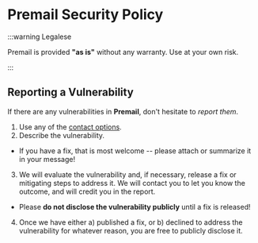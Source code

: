 # Premail Security Policy

:::warning Legalese

Premail is provided **"as is"** without any warranty. Use at your own
risk.

:::

## Reporting a Vulnerability

If there are any vulnerabilities in **Premail**, don't hesitate to _report
them_.

1. Use any of the [contact options](https://github.com/premail/premail#support).
2. Describe the vulnerability.

- If you have a fix, that is most welcome -- please attach or summarize it in
  your message!

3. We will evaluate the vulnerability and, if necessary, release a fix or
   mitigating steps to address it. We will contact you to let you know the
   outcome, and will credit you in the report.

- Please **do not disclose the vulnerability publicly** until a fix is released!

4. Once we have either a) published a fix, or b) declined to address the
   vulnerability for whatever reason, you are free to publicly disclose it.
